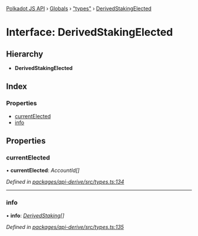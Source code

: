 [Polkadot JS API](../README.md) › [Globals](../globals.md) › ["types"](../modules/_types_.md) › [DerivedStakingElected](_types_.derivedstakingelected.md)

# Interface: DerivedStakingElected

## Hierarchy

* **DerivedStakingElected**

## Index

### Properties

* [currentElected](_types_.derivedstakingelected.md#currentelected)
* [info](_types_.derivedstakingelected.md#info)

## Properties

###  currentElected

• **currentElected**: *AccountId[]*

*Defined in [packages/api-derive/src/types.ts:134](https://github.com/polkadot-js/api/blob/191abe4e0/packages/api-derive/src/types.ts#L134)*

___

###  info

• **info**: *[DerivedStaking](_types_.derivedstaking.md)[]*

*Defined in [packages/api-derive/src/types.ts:135](https://github.com/polkadot-js/api/blob/191abe4e0/packages/api-derive/src/types.ts#L135)*
